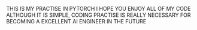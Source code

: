 THIS IS MY PRACTISE IN PYTORCH
I HOPE YOU ENJOY ALL OF MY CODE
ALTHOUGH IT IS SIMPLE, CODING PRACTISE IS REALLY NECESSARY FOR BECOMING A EXCELLENT AI ENGINEER IN THE FUTURE
